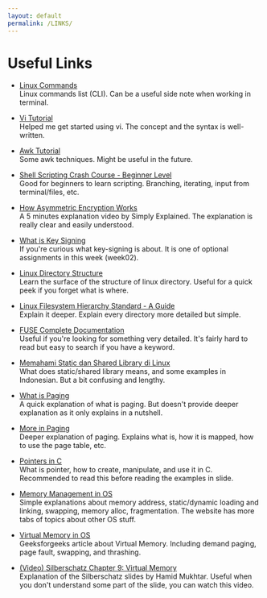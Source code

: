 ```yaml
---
layout: default
permalink: /LINKS/
---
```


# Useful Links

- [Linux Commands](https://www.hostinger.com/tutorials/linux-commands) <br>
Linux commands list (CLI). Can be a useful side note when working in terminal.

- [Vi Tutorial](https://www.guru99.com/the-vi-editor.html) <br>
Helped me get started using vi. The concept and the syntax is well-written.

- [Awk Tutorial](https://www.youtube.com/watch?v=9YOZmI-zWok) <br>
Some awk techniques. Might be useful in the future.

- [Shell Scripting Crash Course - Beginner Level](https://www.youtube.com/watch?v=v-F3YLd6oMw) <br>
Good for beginners to learn scripting. Branching, iterating, input from terminal/files, etc.

- [How Asymmetric Encryption Works](https://www.youtube.com/watch?v=AQDCe585Lnc) <br>
A 5 minutes explanation video by Simply Explained. The explanation is really clear and easily understood.

- [What is Key Signing](https://security.stackexchange.com/questions/14479/what-does-key-signing-mean) <br>
If you're curious what key-signing is about. It is one of optional assignments in this week (week02).

- [Linux Directory Structure](https://www.geeksforgeeks.org/linux-directory-structure/) <br>
Learn the surface of the structure of linux directory. Useful for a quick peek if you forget what is where.

- [Linux Filesystem Hierarchy Standard - A Guide](https://refspecs.linuxfoundation.org/FHS_3.0/fhs-3.0.pdf) <br>
Explain it deeper. Explain every directory more detailed but simple.

- [FUSE Complete Documentation](https://www.kernel.org/doc/html/latest/filesystems/fuse.html) <br>
Useful if you're looking for something very detailed. It's fairly hard to read but easy to search if you have a keyword.

- [Memahami Static dan Shared Library di Linux](https://cintaprogramming.com/2018/02/14/memahami-static-dan-shared-library-di-linux/) <br>
What does static/shared library means, and some examples in Indonesian. But a bit confusing and lengthy.

- [What is Paging](https://www.youtube.com/watch?v=pJ5ezHfJokw) <br>
A quick explanation of what is paging. But doesn't provide deeper explanation as it only explains in a nutshell.

- [More in Paging](https://www.geeksforgeeks.org/paging-in-operating-system/) <br>
Deeper explanation of paging. Explains what is, how it is mapped, how to use the page table, etc.

- [Pointers in C](https://www.guru99.com/c-pointers.html) <br>
What is pointer, how to create, manipulate, and use it in C. Recommended to read this before reading the examples in slide.

- [Memory Management in OS](https://www.tutorialspoint.com/operating_system/os_memory_management.htm) <br>
Simple explanations about memory address, static/dynamic loading and linking, swapping, memory alloc, fragmentation. The website has more tabs of topics about other OS stuff.

- [Virtual Memory in OS](https://www.geeksforgeeks.org/virtual-memory-in-operating-system/) <br>
Geeksforgeeks article about Virtual Memory. Including demand paging, page fault, swapping, and thrashing.

- [(Video) Silberschatz Chapter 9: Virtual Memory](https://www.youtube.com/watch?v=KTx9RNfyFO8) <br>
Explanation of the Silberschatz slides by Hamid Mukhtar. Useful when you don't understand some part of the slide, you can watch this video.

